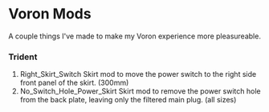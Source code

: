 # Voron Mods

A couple things I've made to make my Voron experience more pleasureable.

### Trident

1) Right_Skirt_Switch Skirt mod to move the power switch to the right side front panel of the skirt. (300mm)
2) No_Switch_Hole_Power_Skirt Skirt mod to remove the power switch hole from the back plate, leaving only the filtered main plug. (all sizes)


